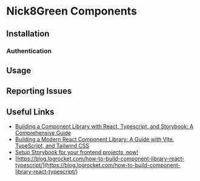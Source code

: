 # Nick8Green Components

## Installation

### Authentication

## Usage

## Reporting Issues

## Useful Links

* [Building a Component Library with React, Typescript, and Storybook: A Comprehensive Guide](https://medium.com/simform-engineering/building-a-component-library-with-react-typescript-and-storybook-a-comprehensive-guide-ba189accdaf5)
* [Building a Modern React Component Library: A Guide with Vite, TypeScript, and Tailwind CSS](https://medium.com/@mevlutcantuna/building-a-modern-react-component-library-a-guide-with-vite-typescript-and-tailwind-css-862558516b8d)
* [Setup Storybook for your frontend projects, now!](https://medium.com/@rikiphukon/setup-storybook-for-your-react-projects-8120366a4acc)
* [https://blog.logrocket.com/how-to-build-component-library-react-typescript/](https://blog.logrocket.com/how-to-build-component-library-react-typescript/)